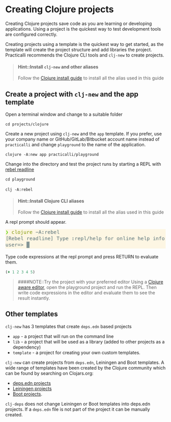 # Creating Clojure projects
Creating Clojure projects save code as you are learning or developing applications.  Using a project is the quickest way to test development tools are configured correctly.

Creating projects using a template is the quickest way to get started, as the template will create the project structure and add libraries the project.  Practicalli recommends the Clojure CLI tools and `clj-new` to create projects.

> #### Hint::Install `clj-new` and other aliases
> Follow the [Clojure install guide](install/install-clojure.md) to install all the alias used in this guide


## Create a project with `clj-new` and the app template
Open a terminal window and change to a suitable folder

```shell
cd projects/clojure
```

Create a new project using `clj-new` and the `app` template.  If you prefer, use your company name or GitHub/GitLab/Bitbucket account name instead of `practicalli`  and change `playground` to the name of the application.

```shell
clojure -A:new app practicalli/playground
```

Change into the directory and test the project runs by starting a REPL with [rebel readline](/repl-driven-development/rebel-readline/)

```shell
cd playground

clj -A:rebel
```

> #### Hint::Install Clojure CLI aliases
> Follow the [Clojure install guide](install/install-clojure.md) to install all the alias used in this guide

A repl prompt should appear.

![Clojure REPL rebel readline](/images/clojure-repl-rebel-readline.png)

Type code expressions at the repl prompt and press RETURN to evaluate them.

```clojure
(+ 1 2 3 4 5)
```

> ####NOTE::Try the project with your preferred editor
> Using a [Clojure aware editor](/clojure-editors/editor-user-guides/), open the playground project and run the REPL.  Then write code expressions in the editor and evaluate them to see the result instantly.


## Other templates
`clj-new` has 3 templates that create `deps.edn` based projects

* `app` - a project that will run on the command line
* `lib` - a project that will be used as a library (added to other projects as a dependency)
* `template` - a project for creating your own custom templates.

`clj-new` can create projects from `deps.edn`, Leiningen and Boot templates. A wide range of templates have been created by the Clojure community which can be found by searching on Clojars.org:

* [deps.edn projects](https://clojars.org/search?q=artifact-id:clj-template)
* [Leiningen projects](https://clojars.org/search?q=artifact-id:lein-template)
* [Boot projects](https://clojars.org/search?q=artifact-id:boot-template).

`clj-deps` does not change Leiningen or Boot templates into deps.edn projects.  If a `deps.edn` file is not part of the project it can be manually created.
